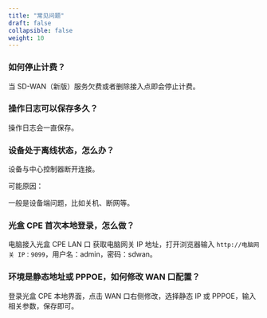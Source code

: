 ```yaml
---
title: "常见问题"
draft: false
collapsible: false
weight: 10
---
```


### 如何停止计费？

当 SD-WAN（新版）服务欠费或者删除接入点即会停止计费。

### 操作日志可以保存多久？

操作日志会一直保存。

### 设备处于离线状态，怎么办？

设备与中心控制器断开连接。

可能原因：

一般是设备端问题，比如关机、断网等。

### 光盒 CPE 首次本地登录，怎么做？

电脑接入光盒 CPE LAN 口 获取电脑网关 IP 地址，打开浏览器输入 `http://电脑网关 IP：9099`，用户名：admin，密码：sdwan。

### 环境是静态地址或 PPPOE，如何修改 WAN 口配置？

登录光盒 CPE 本地界面，点击 WAN 口右侧修改，选择静态 IP 或 PPPOE，输入相关参数，保存即可。

